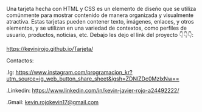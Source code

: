Una tarjeta hecha con HTML y CSS es un elemento de diseño que se utiliza comúnmente para mostrar contenido de manera organizada y visualmente atractiva. Estas tarjetas pueden contener texto, imágenes, enlaces, y otros elementos, y se utilizan en una variedad de contextos, como perfiles de usuario, productos, noticias, etc. Debajo les dejo el link del proyecto 👇👇👇:

https://kevinjrojo.github.io/Tarjeta/

Contactos:

.Ig: https://www.instagram.com/programacion_kr?utm_source=ig_web_button_share_sheet&igsh=ZDNlZDc0MzIxNw== 

.Linkedin: https://www.linkedin.com/in/kevin-javier-rojo-a24492222/

.Gmail: kevin.rojokevin17@gmail.com
